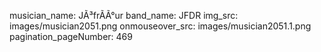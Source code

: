 musician_name: JÃ³frÃ­Ã°ur
band_name: JFDR
img_src: images/musician2051.png
onmouseover_src: images/musician2051.1.png
pagination_pageNumber: 469